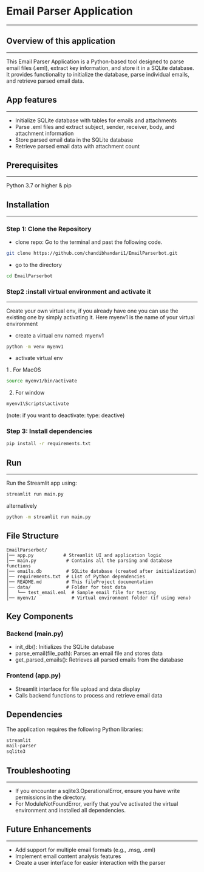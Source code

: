 # Email Parser Application
---
## Overview of this application
---
This Email Parser Application is a Python-based tool designed to parse email files (.eml), extract key information, and store it in a SQLite database. It provides functionality to initialize the database, parse individual emails, and retrieve parsed email data.

## App features
---
- Initialize SQLite database with tables for emails and attachments
- Parse .eml files and extract subject, sender, receiver, body, and attachment information
- Store parsed email data in the SQLite database
- Retrieve parsed email data with attachment count
## Prerequisites
---
Python 3.7 or higher & pip

## Installation
---
### Step 1: Clone the Repository
- clone repo: 
Go to the terminal and past the following code.
```bash
git clone https://github.com/chandibhandari1/EmailParserbot.git
```
- go to the directory
```bash
cd EmailParserbot
```

### Step2 :install virtual environment and activate it
---
Create your own virtual env, if you already have one you can use the existing one by simply activating it. Here myenv1 is the name of your virtual environment

- create a virtual env named: myenv1

```bash 
python -m venv myenv1 
```

- activate virtual env

1 . For MacOS
```bash
source myenv1/bin/activate
```
    
2.  For window
```bash 
myenv1\Scripts\activate
```
(note: if you want to deactivate: type: deactive)

### Step 3: Install dependencies

```bash
pip install -r requirements.txt
```

## Run
---
Run the Streamlit app using:
```bash
streamlit run main.py
```
alternatively
```bash
python -m streamlit run main.py
```

## File Structure
```
EmailParserbot/
│── app.py           # Streamlit UI and application logic
│── main.py           # Contains all the parsing and database functions
│── emails.db         # SQLite database (created after initialization)
│── requirements.txt  # List of Python dependencies
│── README.md         # This fileProject documentation
│── data/             # Folder for test data
│   └── test_email.eml  # Sample email file for testing
│── myenv1/             # Virtual environment folder (if using venv)
```
## Key Components
### Backend (main.py)
- init_db(): Initializes the SQLite database
- parse_email(file_path): Parses an email file and stores data
- get_parsed_emails(): Retrieves all parsed emails from the database

### Frontend (app.py)
- Streamlit interface for file upload and data display
- Calls backend functions to process and retrieve email data

## Dependencies
The application requires the following Python libraries:
```bash
streamlit
mail-parser
sqlite3
```

## Troubleshooting
---
- If you encounter a sqlite3.OperationalError, ensure you have write permissions in the directory.
- For ModuleNotFoundError, verify that you've activated the virtual environment and installed all dependencies.
## Future Enhancements
---
* Add support for multiple email formats (e.g., .msg, .eml)
* Implement email content analysis features
* Create a user interface for easier interaction with the parser



